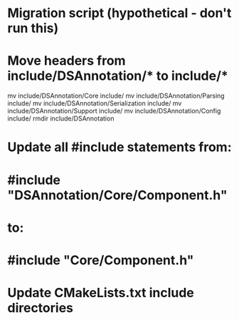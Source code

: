 # Migration script (hypothetical - don't run this)
# Move headers from include/DSAnnotation/* to include/*
mv include/DSAnnotation/Core include/
mv include/DSAnnotation/Parsing include/
mv include/DSAnnotation/Serialization include/
mv include/DSAnnotation/Support include/
mv include/DSAnnotation/Config include/
rmdir include/DSAnnotation

# Update all #include statements from:
#   #include "DSAnnotation/Core/Component.h"
# to:
#   #include "Core/Component.h"

# Update CMakeLists.txt include directories